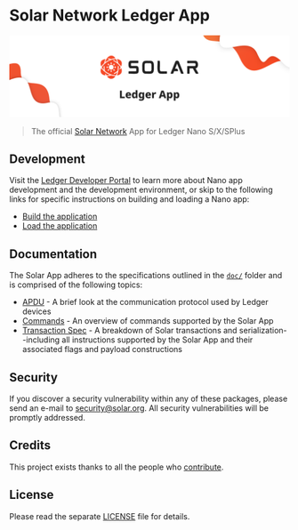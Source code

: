 # Solar Network Ledger App

<p align="center">
	<img src="./banner.png" />
</p>

> The official [Solar Network](https://solar.org) App for Ledger Nano S/X/SPlus

## Development

Visit the [Ledger Developer Portal](https://developers.ledger.com/docs/nano-app/start-here) to learn more about Nano app development and the development environment, or skip to the following links for specific instructions on building and loading a Nano app:

- [Build the application](https://developers.ledger.com/docs/nano-app/build)
- [Load the application](https://developers.ledger.com/docs/nano-app/load)

## Documentation

The Solar App adheres to the specifications outlined in the [`doc/`](doc/) folder and is comprised of the following topics:

- [APDU](doc/APDU.md) - A brief look at the communication protocol used by Ledger devices
- [Commands](doc/COMMANDS.md) - An overview of commands supported by the Solar App
- [Transaction Spec](doc/TRANSACTION.md) - A breakdown of Solar transactions and serialization--including all instructions supported by the Solar App and their associated flags and payload constructions

## Security

If you discover a security vulnerability within any of these packages, please send an e-mail to security@solar.org. All security vulnerabilities will be promptly addressed.

## Credits

This project exists thanks to all the people who [contribute](../../contributors).

## License

Please read the separate [LICENSE](LICENSE) file for details.
